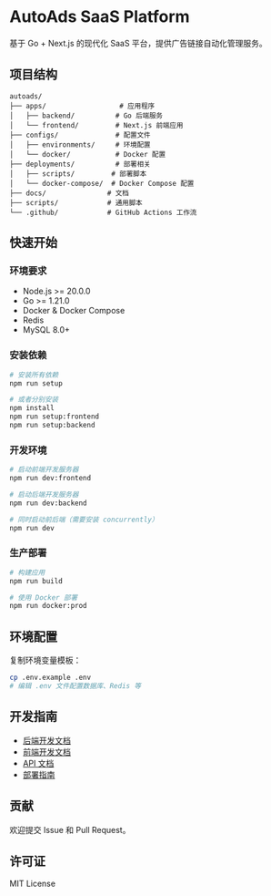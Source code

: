 # AutoAds SaaS Platform

基于 Go + Next.js 的现代化 SaaS 平台，提供广告链接自动化管理服务。

## 项目结构

```
autoads/
├── apps/                  # 应用程序
│   ├── backend/          # Go 后端服务
│   └── frontend/         # Next.js 前端应用
├── configs/              # 配置文件
│   ├── environments/     # 环境配置
│   └── docker/           # Docker 配置
├── deployments/          # 部署相关
│   ├── scripts/         # 部署脚本
│   └── docker-compose/  # Docker Compose 配置
├── docs/               # 文档
├── scripts/            # 通用脚本
└── .github/            # GitHub Actions 工作流
```

## 快速开始

### 环境要求

- Node.js >= 20.0.0
- Go >= 1.21.0
- Docker & Docker Compose
- Redis
- MySQL 8.0+

### 安装依赖

```bash
# 安装所有依赖
npm run setup

# 或者分别安装
npm install
npm run setup:frontend
npm run setup:backend
```

### 开发环境

```bash
# 启动前端开发服务器
npm run dev:frontend

# 启动后端开发服务器
npm run dev:backend

# 同时启动前后端（需要安装 concurrently）
npm run dev
```

### 生产部署

```bash
# 构建应用
npm run build

# 使用 Docker 部署
npm run docker:prod
```

## 环境配置

复制环境变量模板：

```bash
cp .env.example .env
# 编辑 .env 文件配置数据库、Redis 等
```

## 开发指南

- [后端开发文档](docs/development/backend.md)
- [前端开发文档](docs/development/frontend.md)
- [API 文档](docs/api/README.md)
- [部署指南](docs/deployment/README.md)

## 贡献

欢迎提交 Issue 和 Pull Request。

## 许可证

MIT License
